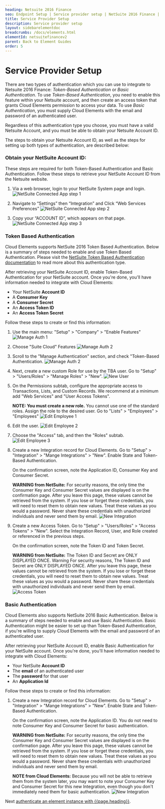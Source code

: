 ```yaml
---
heading: Netsuite 2016 Finance
seo: Endpoint Setup | Service provider setup | NetSuite 2016 Finance | Cloud Elements API Docs
title: Service Provider Setup
description: Service provider setup
layout: sidebarelementdoc
breadcrumbs: /docs/elements.html
elementId: netsuitefinancev2
parent: Back to Element Guides
order: 5
---
```


# Service Provider Setup

There are two types of authentication which you can use to integrate to
Netsuite 2016 Finance: _Token-Based Authentication_ or _Basic
Authentication_. To use _Token-Based Authentication_, you need to enable
this feature within your Netsuite account, and then create an access
token that grants Cloud Elements permission to access your data. To use
_Basic Authentication_, you must supply Cloud Elements with the email
and password of an authenticated user.

Regardless of this authentication type you choose, you must have a valid
Netsuite Account, and you must be able to obtain your Netsuite Account
ID.

The steps to obtain your Netsuite Account ID, as well as the steps for
setting up both types of authentication, are described below:

### Obtain your NetSuite Account ID:

These steps are required for both Token-Based Authentication and Basic
Authentication. Follow these steps to retrieve your NetSuite Account ID
from the Netsuite website.

1. Via a web browser, login to your NetSuite System page and login.
![NetSuite Connected App step 1](http://cloud-elements.com/wp-content/uploads/2015/04/NetSuiteAPI.png)

1. Navigate to “Settings” then “Integration” and Click “Web Services Preferences”
![NetSuite Connected App step 2](http://cloud-elements.com/wp-content/uploads/2015/04/NetSuiteAPI1.png)

1. Copy your “ACCOUNT ID”, which appears on that page.
![NetSuite Connected App step 3](http://cloud-elements.com/wp-content/uploads/2015/04/NetSuiteAPI2.png)

### Token Based Authentication

Cloud Elements supports NetSuite 2016 Token Based Authentication. Below
is a summary of steps needed to enable and use Token Based
Authentication. Please visit the [NetSuite Token Based Authentication
documentation](https://system.na1.netsuite.com/app/help/helpcenter.nl?fid=section_4247337262.html&whence=)
to read more about this authentication type.

After retrieving your NetSuite Account ID, enable Token-Based
Authentication for your NetSuite account. Once you're done, you'll have
information needed to integrate with Cloud Elements:

- Your NetSuite **Account ID**
- A **Consumer Key**
- A **Consumer Secret**
- An **Access Token ID**
- An **Access Token Secret**

Follow these steps to create or find this information:

1. Use the main menu: "Setup" > "Company" > "Enable Features"
![Manage Auth 1](https://cl.ly/3z0P0l2F0Q2W/[118b82b1accb2893c770bd12cd75cdfc]_Screen%2520Shot%25202017-02-17%2520at%252011.52.26%2520AM.png)

1. Choose "Suite Cloud" Features
![Manage Auth 2](https://cl.ly/3N3M1F232f2l/[93d2a11bf552dc19c0e6adf294864fa9]_Screen%2520Shot%25202017-02-17%2520at%252011.54.30%2520AM.png)

1. Scroll to the "Manage Authentication" section, and check "Token-Based Authentication.
![Manage Auth 2](https://cl.ly/1B162T0L3D1U/[f139f303315aa8f3d5c756fb7fc9faef]_Screen%2520Shot%25202017-02-17%2520at%252011.55.32%2520AM.png)

1. Next, create a new custom Role for use by the TBA user. Go to "Setup" > "Users/Roles" > "Manage Roles" > "New".
![New User](https://cl.ly/062L2M1e0I3U/[dc6cadf89027c76587e38cf2fcb8bf46]_Screen%2520Shot%25202017-02-17%2520at%252012.01.01%2520PM.png)

1. On the Permissions subtab, configure the appropriate access to Transactions, Lists, and Custom Records. We recommend at a minimum add "Web Services" and "User Access Tokens".

    __NOTE: You must create a new role.__ You cannot use one of the standard roles.
Assign the role to the desired user. Go to "Lists" > "Employees" > "Employees" 
![Edit Employee 1](https://cl.ly/3m2A0r0P0M2p/[787e00087e1b5e35e77969a38c5b50d0]_Screen%2520Shot%25202017-02-17%2520at%252012.06.10%2520PM.png)

1. Edit the user.
![Edit Employee 2](https://cl.ly/1F1v2p0X2b2s/[90f9f415f5e5603f7b0065eb250378f6]_Screen%2520Shot%25202017-02-17%2520at%252012.07.34%2520PM.png)

1. Choose the "Access" tab, and then the "Roles" subtab.
![Edit Employee 3](https://cl.ly/052g0h1T0Q2O/Screen%20Shot%202017-02-17%20at%2012.10.02%20PM.png)

1. Create a new Integration record for Cloud Elements.
Go to "Setup" > "Integration" > "Mange Integrations" > "New". Enable State and Token-Based Authentication.

    On the confirmation screen, note the Application ID, Consumer Key and Consumer Secret.

    __WARNING from NetSuite:__ For security reasons, the only time the Consumer Key and Consumer Secret values are displayed is on the confirmation page. After you leave this page, these values cannot be retrieved from the system. If you lose or forget these credentials, you will need to reset them to obtain new values. Treat these values as you would a password. Never share these credentials with unauthorized individuals and never send them by email.
![New Integration](https://cl.ly/0k233S343a1T/[4cd37d33c04aeb3b90cbc77731c605a2]_Screen%2520Shot%25202017-02-17%2520at%252012.12.12%2520PM.png)

1. Create a new Access Token. Go to "Setup" > "Users/Roles" > "Access Tokens" > "New". Select the Integration Record, User, and Role created or referenced in the previous steps.

    On the confirmation screen, note the Token ID and Token Secret.

    __WARNING from NetSuite:__ The Token ID and Secret are ONLY DISPLAYED ONCE. Warning For security reasons, The Token ID and Secret are ONLY DISPLAYED ONCE. After you leave this page, these values cannot be retrieved from the system. If you lose or forget these credentials, you will need to reset them to obtain new values. Treat these values as you would a password. Never share these credentials with unauthorized individuals and never send them by email.
![Access Token](https://cl.ly/2Z2w2I2q3p3W/[b9af08433e00a6c512dd9037d2a8a545]_Screen%2520Shot%25202017-02-17%2520at%252012.14.05%2520PM.png)

### Basic Authentication

Cloud Elements also supports NetSuite 2016 Basic Authentication. Below
is a summary of steps needed to enable and use Basic Authentication.
Basic Authentication might be easier to set up than Token-Based
Authentication, if you're willing to supply Cloud Elements with the
email and password of an authenticated user.

After retrieving your NetSuite Account ID, enable Basic Authentication
for your NetSuite account. Once you're done, you'll have information
needed to integrate with Cloud Elements:

- Your NetSuite **Account ID**
- The **email** of an authenticated user
- The **password** for that user
- An **Application Id**

Follow these steps to create or find this information:

1. Create a new Integration record for Cloud Elements.
Go to "Setup" > "Integration" > "Mange Integrations" > "New". Enable State and Token-Based Authentication.

    On the confirmation screen, note the Application ID. You do not need to note Consumer Key and Consumer Secret for basic authentication.

    __WARNING from NetSuite:__ For security reasons, the only time the Consumer Key and Consumer Secret values are displayed is on the confirmation page. After you leave this page, these values cannot be retrieved from the system. If you lose or forget these credentials, you will need to reset them to obtain new values. Treat these values as you would a password. Never share these credentials with unauthorized individuals and never send them by email.

    __NOTE from Cloud Elements:__ Because you will not be able to retrieve them from the system later, you may want to note your Consumer Key and Consumer Secret for this new Integration, even though you don't immediately need them for basic authentication.
![New Integration](https://cl.ly/0k233S343a1T/[4cd37d33c04aeb3b90cbc77731c605a2]_Screen%2520Shot%25202017-02-17%2520at%252012.12.12%2520PM.png)


Next [authenticate an element instance with {{page.heading}}](authenticate.html).
